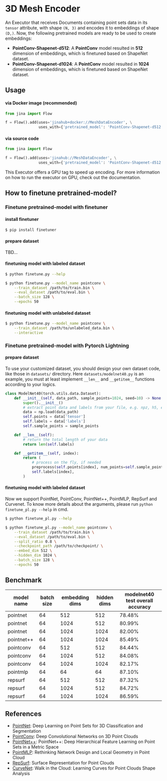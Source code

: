 # 3D Mesh Encoder

An Executor that receives Documents containing point sets data in its `tensor` attribute, with shape `(N, 3)` and encodes it to embeddings of shape `(D,)`.
Now, the following pretrained models are ready to be used to create embeddings:

- **PointConv-Shapenet-d512**: A **PointConv** model resulted in **512** dimension of embeddings, which is finetuned based on ShapeNet dataset.
- **PointConv-Shapenet-d1024**: A **PointConv** model resulted in **1024** dimension of embeddings, which is finetuned based on ShapeNet dataset.



## Usage

#### via Docker image (recommended)

```python
from jina import Flow

f = Flow().add(uses='jinahub+docker://MeshDataEncoder', \
               uses_with={'pretrained_model': 'PointConv-Shapenet-d512'})
```

#### via source code

```python
from jina import Flow

f = Flow().add(uses='jinahub://MeshDataEncoder', \
               uses_with={'pretrained_model': 'PointConv-Shapenet-d512'})
```

This Executor offers a GPU tag to speed up encoding. For more information on how to run the executor on GPU, check out the documentation.


## How to finetune pretrained-model?

### Finetune pretrained-model with finetuner
#### install finetuner

```bash
$ pip install finetuner
```

#### prepare dataset

TBD...

#### finetuning model with labeled dataset

```bash
$ python finetune.py --help

$ python finetune.py --model_name pointconv \
    --train_dataset /path/to/train.bin \
    --eval_dataset /path/to/eval.bin \
    --batch_size 128 \
    --epochs 50
```

#### finetuning model with unlabeled dataset

```bash
$ python finetune.py --model_name pointconv \
    --train_dataset /path/to/unlabeled_data.bin \
    --interactive
```

### Finetune pretrained-model with Pytorch Lightning
#### prepare dataset

To use your customized dataset, you should design your own dataset code, like those in `datasets/` directory. Here `datasets/modelnet40.py` is an example, you must at least implement `__len__` and `__getitem__` functions according to your logics.


```python
class ModelNet40(torch.utils.data.Dataset):
    def __init__(self, data_path, sample_points=1024, seed=10) -> None:
        super().__init__()
        # extract point data and labels from your file, e.g. npz, h5, etc.
        data = np.load(data_path)
        self.points = data['tensor']
        self.labels = data['labels']
        self.sample_points = sample_points

    def __len__(self):
        # return the total length of your data
        return len(self.labels)

    def __getitem__(self, index):
        return (
            # process on the fly, if needed
            preprocess(self.points[index], num_points=self.sample_points),
            self.labels[index],
        )
```

#### finetuning model with labeled dataset

Now we support PointNet, PointConv, PointNet++, PointMLP, RepSurf and Curvenet. To know more details about the arguments, please run `python finetune_pl.py --help` in cmd.
```bash
$ python finetune_pl.py --help

$ python finetune_pl.py --model_name pointconv \
    --train_dataset /path/to/train.bin \
    --eval_dataset /path/to/eval.bin \
    --split_ratio 0.8 \
    --checkpoint_path /path/to/checkpoint/ \
    --embed_dim 512 \
    --hidden_dim 1024 \
    --batch_size 128 \
    --epochs 50
```

## Benchmark

| model name | batch size | embedding dims | hidden dims | modelnet40 test overall accuracy |
|------------|------------|----------------|-------------|----------------------------------|
| pointnet   | 64         | 512            | 512         | 78.48%                           |
| pointnet   | 64         | 1024           | 512         | 80.99%                           |
| pointnet   | 64         | 1024           | 1024        | 82.00%                           |
| pointnet++ | 64         | 1024           | 1024        | 85.49%                           |
| pointconv  | 64         | 512            | 512         | 84.44%                           |
| pointconv  | 64         | 1024           | 512         | 84.08%                           |
| pointconv  | 64         | 1024           | 1024        | 82.17%                           |
| pointmlp   | 64         | 64             | 64          | 87.10%                           |
| repsurf    | 64         | 512            | 512         | 87.32%                           |
| repsurf    | 64         | 1024           | 512         | 84.72%                           |
| repsurf    | 64         | 1024           | 1024        | 86.59%                           |

## References

- [PointNet](https://arxiv.org/abs/1612.00593):  Deep Learning on Point Sets for 3D Classification and Segmentation
- [PointConv](https://arxiv.org/abs/1811.07246): Deep Convolutional Networks on 3D Point Clouds
- [PointNet++](http://arxiv.org/abs/1706.02413): PointNet++: Deep Hierarchical Feature Learning on Point Sets in a Metric Space
- [PointMLP](http://arxiv.org/abs/2202.07123): Rethinking Network Design and Local Geometry in Point Cloud
- [RepSurf](https://arxiv.org/abs/2205.05740): Surface Representation for Point Clouds
- [CurveNet](https://arxiv.org/abs/2105.01288): Walk in the Cloud: Learning Curves for Point Clouds Shape Analysis
